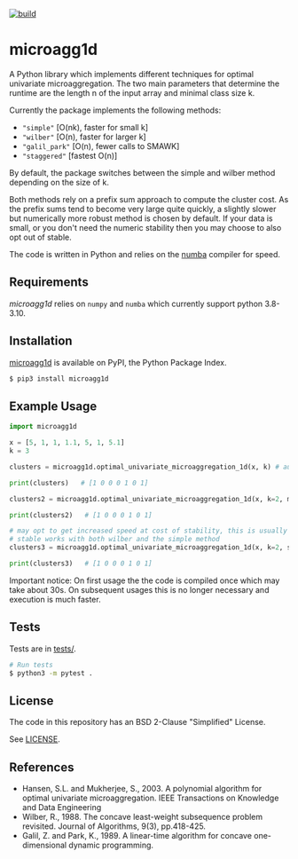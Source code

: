 [![build](https://github.com/Feelx234/microagg1d/actions/workflows/pythonapp.yml/badge.svg)](https://github.com/Feelx234/microagg1d/actions)

microagg1d
========

A Python library which implements different techniques for optimal univariate microaggregation. The two main parameters that determine the runtime are the length n of the input array and minimal class size k.

Currently the package implements the following methods:
- `"simple"` [O(nk), faster for small k]
- `"wilber"` [O(n), faster for larger k]
- `"galil_park"` [O(n), fewer calls to SMAWK]
- `"staggered"` [fastest O(n)]

By default, the package switches between the simple and wilber method depending on the size of k.


Both methods rely on a prefix sum approach to compute the cluster cost. As the prefix sums tend to become very large quite quickly, a slightly slower but numerically more robust method is chosen by default. If your data is small, or you don't need the numeric stability then you may choose to also opt out of stable.

The code is written in Python and relies on the [numba](https://numba.pydata.org/) compiler for speed.

Requirements
------------

*microagg1d* relies on `numpy` and `numba` which currently support python 3.8-3.10.

Installation
------------

[microagg1d](https://pypi.python.org/pypi/microagg1d) is available on PyPI, the Python Package Index.

```sh
$ pip3 install microagg1d
```

Example Usage
-------------

```python
import microagg1d

x = [5, 1, 1, 1.1, 5, 1, 5.1]
k = 3

clusters = microagg1d.optimal_univariate_microaggregation_1d(x, k) # automatically choose method

print(clusters)   # [1 0 0 0 1 0 1]

clusters2 = microagg1d.optimal_univariate_microaggregation_1d(x, k=2, method="wilber") # explicitly choose method

print(clusters2)   # [1 0 0 0 1 0 1]

# may opt to get increased speed at cost of stability, this is usually not a problem on small datasets like the one used here
# stable works with both wilber and the simple method
clusters3 = microagg1d.optimal_univariate_microaggregation_1d(x, k=2, stable=False)

print(clusters3)   # [1 0 0 0 1 0 1]
```

Important notice: On first usage the the code is compiled once which may take about 30s. On subsequent usages this is no longer necessary and execution is much faster.

Tests
-----

Tests are in [tests/](https://github.com/Feelx234/microagg1d/blob/master/tests).

```sh
# Run tests
$ python3 -m pytest .
```

License
-------

The code in this repository has an BSD 2-Clause "Simplified" License.

See [LICENSE](https://github.com/Feelx234/microagg1d/blob/master/LICENSE).



References
----------

- Hansen, S.L. and Mukherjee, S., 2003. A polynomial algorithm for optimal univariate microaggregation. IEEE Transactions on Knowledge and Data Engineering
- Wilber, R., 1988. The concave least-weight subsequence problem revisited. Journal of Algorithms, 9(3), pp.418-425.
- Galil, Z. and Park, K., 1989. A linear-time algorithm for concave one-dimensional dynamic programming.
